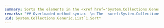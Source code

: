 ```yaml
---
summary: Sorts the elements in the <xref href="System.Collections.Generic.List`1"></xref> or a portion of it.
remarks: "## Overloaded method syntax  \n The  <xref:System.Collections.Generic.List%601.Sort%2A> methods enable you to sort with the default comparer for the object type in the list, or specify a customer sort method.  \n  \n [List\\<T>.Sort()](http://msdn.microsoft.com/en-us/library/b0zbh7b6\\(v=vs.110\\).aspx)  \n Sorts the elements in the entire list using the default comparer of the object type held in the list.  \n  \n [List\\<T>.Sort M(Comparison\\<T> comparison)](http://msdn.microsoft.com/en-us/library/w56d4y5z\\(v=vs.110\\).aspx)  \n Sorts the elements in the entire list using the specified comparer.  \n  \n [List\\<T>.Sort(IComparer\\<T> comparer)](http://msdn.microsoft.com/en-us/library/234b841s\\(v=vs.110\\).aspx)  \n Sorts the elements in the entire list using the specified <xref:System.Comparison%601?displayProperty=fullName>.  \n  \n [List\\<T>.Sort(Int32 index, Int32 count, IComparer\\<T> comparer)](http://msdn.microsoft.com/en-us/library/8ce6t5ad\\(v=vs.110\\).aspx)  \n Sorts the elements in a range of elements in list using the specified comparer.  \n  \n## Parameters  \n  \n|Parameter|Type|Description|  \n|---------------|----------|-----------------|  \n|`comparison`|<xref:System.Comparison%601>|The delegate method to use when comparing elements|  \n|comparer|<xref:System.Collections.Generic.IComparer%601>|The  HYPERLINK \"http://msdn.microsoft.com/en-us/library/8ehhxeaf(v=vs.110).aspx\" IComparer\\<T> implementation to use when comparing elements, or null to use the default comparer  HYPERLINK \"http://msdn.microsoft.com/en-us/library/azhsac5f(v=vs.110).aspx\" Comparer\\<T>.Default.|  \n|`index`|<xref:System.Int32>|The zero-based starting index of the range to sort.|  \n|`count`|<xref:System.Int32>|The length of the range to sort.|  \n  \n## Exceptions  \n  \n|Exception|Condition|  \n|---------------|---------------|  \n|<xref:System.InvalidOperationException>|`comparer` is not specified or `null`, and the default comparer <xref:System.Collections.Generic.Comparer%601.Default%2A?displayProperty=fullName> cannot find implementation of the <xref:System.IComparable%601?displayProperty=fullName> generic interface or the <xref:System.IComparable?displayProperty=fullName> interface for type T.|  \n|<xref:System.ArgumentNullException>|`comparison` is `null`.|  \n|<xref:System.ArgumentException>|The implementation of `comparison` or `comparer` caused an error during the sort. For example, `comparison` might not return 0 when comparing an item with itself.<br /><br /> -or-<br /><br /> `index` and `count` do not specify a valid range in the <xref:System.Collections.Generic.List%601>.|  \n|<xref:System.ArgumentOutOfRangeException>|`index` is less than 0 or `count` is less than 0.|"
uid: System.Collections.Generic.List`1.Sort*
---
```

